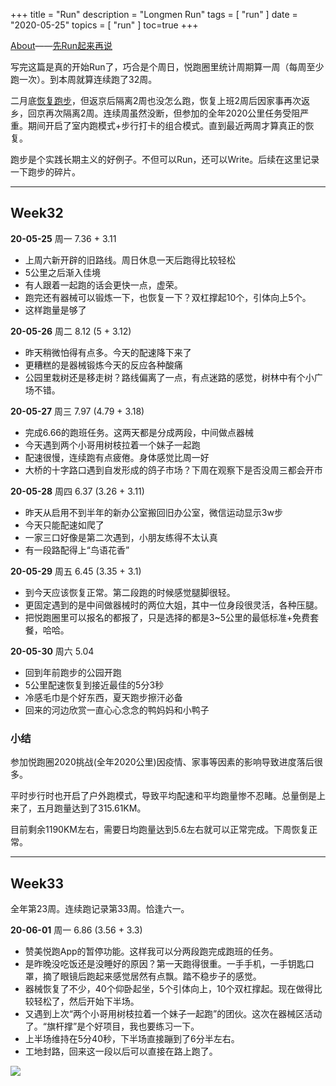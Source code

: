 +++
title = "Run"
description = "Longmen Run"
tags = [
    "run"
]
date = "2020-05-25"
topics = [
    "run"
]
toc=true
+++

[About](../../about)——[先Run起来再说](https://www.jianshu.com/p/ed65443ed5d7) 

写完这篇是真的开始Run了，巧合是个周日，悦跑圈里统计周期算一周（每周至少跑一次）。到本周就算连续跑了32周。

二月底[恢复跑步](https://www.jianshu.com/p/23d6466121c7)，但返京后隔离2周也没怎么跑，恢复上班2周后因家事再次返乡，回京再次隔离2周。连续周虽然没断，但参加的全年2020公里任务受阻严重。期间开启了室内跑模式+步行打卡的组合模式。直到最近两周才算真正的恢复。

跑步是个实践长期主义的好例子。不但可以Run，还可以Write。后续在这里记录一下跑步的碎片。

--- 

## Week32 

**20-05-25** 周一 7.36 + 3.11

- 上周六新开辟的旧路线。周日休息一天后跑得比较轻松
- 5公里之后渐入佳境
- 有人跟着一起跑的话会更快一点，虚荣。
- 跑完还有器械可以锻炼一下，也恢复一下？双杠撑起10个，引体向上5个。
- 这样跑量是够了

**20-05-26** 周二 8.12 (5 + 3.12)

- 昨天稍微怕得有点多。今天的配速降下来了
- 更糟糕的是器械锻炼今天的反应各种酸痛
- 公园里栽树还是移走树？路线偏离了一点，有点迷路的感觉，树林中有个小广场不错。


**20-05-27** 周三 7.97 (4.79 + 3.18) 

- 完成6.66的跑班任务。这两天都是分成两段，中间做点器械
- 今天遇到两个小哥用树枝拉着一个妹子一起跑
- 配速很慢，连续跑有点疲倦。身体感觉比周一好
- 大桥的十字路口遇到自发形成的鸽子市场？下周在观察下是否没周三都会开市

**20-05-28** 周四 6.37 (3.26 + 3.11) 

- 昨天从启用不到半年的新办公室搬回旧办公室，微信运动显示3w步
- 今天只能配速如爬了
- 一家三口好像是第二次遇到，小朋友练得不太认真
- 有一段路配得上“鸟语花香”

**20-05-29** 周五 6.45 (3.35 + 3.1) 

- 到今天应该恢复正常。第二段跑的时候感觉腿脚很轻。
- 更固定遇到的是中间做器械时的两位大姐，其中一位身段很灵活，各种压腿。
- 把悦跑圈里可以报名的都报了，只是选择的都是3~5公里的最低标准+免费套餐，哈哈。

**20-05-30** 周六 5.04

- 回到年前跑步的公园开跑
- 5公里配速恢复到接近最佳的5分3秒
- 冷感毛巾是个好东西，夏天跑步擦汗必备
- 回来的河边欣赏一直心心念念的鸭妈妈和小鸭子

### 小结

参加悦跑圈2020挑战(全年2020公里)因疫情、家事等因素的影响导致进度落后很多。

平时步行时也开启了户外跑模式，导致平均配速和平均跑量惨不忍睹。总量倒是上来了，五月跑量达到了315.61KM。

目前剩余1190KM左右，需要日均跑量达到5.6左右就可以正常完成。下周恢复正常。

--- 

## Week33 

全年第23周。连续跑记录第33周。恰逢六一。

**20-06-01** 周一 6.86 (3.56 + 3.3)

- 赞美悦跑App的暂停功能。这样我可以分两段跑完成跑班的任务。
- 是昨晚没吃饭还是没睡好的原因？第一天跑得很重。一手手机，一手钥匙口罩，摘了眼镜后跑起来感觉居然有点飘。踏不稳步子的感觉。
- 器械恢复了不少，40个仰卧起坐，5个引体向上，10个双杠撑起。现在做得比较轻松了，然后开始下半场。
- 又遇到上次“两个小哥用树枝拉着一个妹子一起跑”的团伙。这次在器械区活动了。“旗杆撑”是个好项目，我也要练习一下。
- 上半场维持在5分40秒，下半场直接蹦到了6分半左右。
- 工地封路，回来这一段以后可以直接在路上跑了。

![](http://wx4.sinaimg.cn/bmiddle/91ce3d71ly1gfcmvh70b0j20u01hj7d4.jpg)

